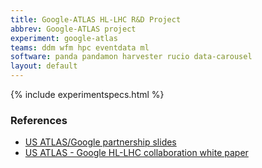 ```yaml
---
title: Google-ATLAS HL-LHC R&D Project
abbrev: Google-ATLAS project
experiment: google-atlas
teams: ddm wfm hpc eventdata ml
software: panda pandamon harvester rucio data-carousel
layout: default
---
```


{% include experimentspecs.html %}

### References

- [US ATLAS/Google partnership slides](https://docs.google.com/presentation/d/1XmJKpdqbPhjvBg6prUgMaJUi-VW-9ZuJGR3Z70n2NSc/edit#slide=id.g3ccbf6ac24_63_0)
- [US ATLAS - Google HL-LHC collaboration white paper](https://drive.google.com/file/d/1_cyRegIOjIQtCxHdsaZaUDj-FjUviQ5P/view)
